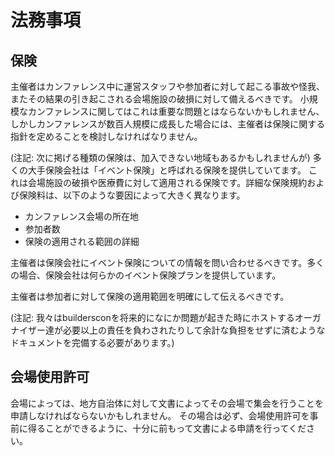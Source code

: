 # 法務事項

## 保険

主催者はカンファレンス中に運営スタッフや参加者に対して起こる事故や怪我、またその結果の引き起こされる会場施設の破損に対して備えるべきです。
小規模なカンファレンスに関してはこれは重要な問題とはならないかもしれません、しかしカンファレンスが数百人規模に成長した場合には、主催者は保険に関する指針を定めることを検討しなければなりません。

(注記: 次に掲げる種類の保険は、加入できない地域もあるかもしれませんが) 多くの大手保険会社は「イベント保険」と呼ばれる保険を提供していてます。
これは会場施設の破損や医療費に対して適用される保険です。詳細な保険規約および保険料は、以下のような要因によって大きく異なります。

* カンファレンス会場の所在地
* 参加者数
* 保険の適用される範囲の詳細

主催者は保険会社にイベント保険についての情報を問い合わせるべきです。多くの場合、保険会社は何らかのイベント保険プランを提供しています。

主催者は参加者に対して保険の適用範囲を明確にして伝えるべきです。

(注記: 我々はbuildersconを将来的になにか問題が起きた時にホストするオーガナイザー達が必要以上の責任を負わされたりして余計な負担をせずに済むようなドキュメントを完備する必要があります。)

## 会場使用許可

会場によっては、地方自治体に対して文書によってその会場で集会を行うことを申請しなければならないかもしれません。
その場合は必ず、会場使用許可を事前に得ることができるように、十分に前もって文書による申請を行ってください。
